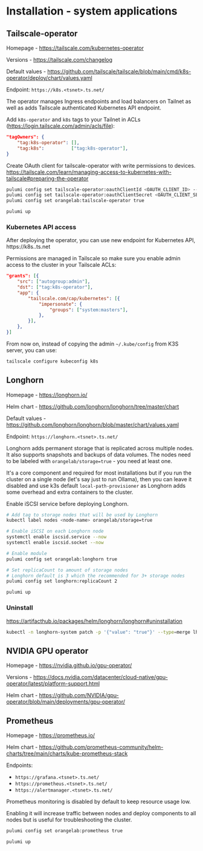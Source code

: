 # Installation - system applications

## Tailscale-operator

Homepage - https://tailscale.com/kubernetes-operator

Versions - https://tailscale.com/changelog

Default values - https://github.com/tailscale/tailscale/blob/main/cmd/k8s-operator/deploy/chart/values.yaml

Endpoint: `https://k8s.<tsnet>.ts.net/`

The operator manages Ingress endpoints and load balancers on Tailnet as well as adds Tailscale authenticated Kubernetes API endpoint.

Add `k8s-operator` and `k8s` tags to your Tailnet in ACLs (https://login.tailscale.com/admin/acls/file):

```json
"tagOwners": {
    "tag:k8s-operator": [],
    "tag:k8s":          ["tag:k8s-operator"],
}
```

Create OAuth client for tailscale-operator with write permissions to devices.
https://tailscale.com/learn/managing-access-to-kubernetes-with-tailscale#preparing-the-operator

```sh
pulumi config set tailscale-operator:oauthClientId <OAUTH_CLIENT_ID> --secret
pulumi config set tailscale-operator:oauthClientSecret <OAUTH_CLIENT_SECRET> --secret
pulumi config set orangelab:tailscale-operator true

pulumi up
```

### Kubernetes API access

After deploying the operator, you can use new endpoint for Kubernetes API, https://k8s.<tailnet>.ts.net

Permissions are managed in Tailscale so make sure you enable admin access to the cluster in your Tailscale ACLs:

```json
"grants": [{
    "src": ["autogroup:admin"],
    "dst": ["tag:k8s-operator"],
    "app": {
        "tailscale.com/cap/kubernetes": [{
            "impersonate": {
                "groups": ["system:masters"],
            },
        }],
    },
}]
```

From now on, instead of copying the admin `~/.kube/config` from K3S server, you can use:

```sh
tailscale configure kubeconfig k8s
```

## Longhorn

Homepage - https://longhorn.io/

Helm chart - https://github.com/longhorn/longhorn/tree/master/chart

Default values - https://github.com/longhorn/longhorn/blob/master/chart/values.yaml

Endpoint: `https://longhorn.<tsnet>.ts.net/`

Longhorn adds permanent storage that is replicated across multiple nodes. It also supports snapshots and backups of data volumes. The nodes need to be labeled with `orangelab/storage=true` - you need at least one.

It's a core component and required for most installations but if you run the cluster on a single node (let's say just to run Ollama), then you can leave it disabled and use k3s default `local-path-provisioner` as Longhorn adds some overhead and extra containers to the cluster.

Enable iSCSI service before deploying Longhorn.

```sh
# Add tag to storage nodes that will be used by Longhorn
kubectl label nodes <node-name> orangelab/storage=true

# Enable iSCSI on each Longhorn node
systemctl enable iscsid.service --now
systemctl enable iscsid.socket --now

# Enable module
pulumi config set orangelab:longhorn true

# Set replicaCount to amount of storage nodes
# Longhorn default is 3 which the recommended for 3+ storage nodes
pulumi config set longhorn:replicaCount 2

pulumi up

```

### Uninstall

https://artifacthub.io/packages/helm/longhorn/longhorn#uninstallation

```sh
kubectl -n longhorn-system patch -p '{"value": "true"}' --type=merge lhs deleting-confirmation-flag
```

## NVIDIA GPU operator

Homepage - https://nvidia.github.io/gpu-operator/

Versions - https://docs.nvidia.com/datacenter/cloud-native/gpu-operator/latest/platform-support.html

Helm chart - https://github.com/NVIDIA/gpu-operator/blob/main/deployments/gpu-operator/

## Prometheus

Homepage - https://prometheus.io/

Helm chart - https://github.com/prometheus-community/helm-charts/tree/main/charts/kube-prometheus-stack

Endpoints:

-   `https://grafana.<tsnet>.ts.net/`
-   `https://prometheus.<tsnet>.ts.net/`
-   `https://alertmanager.<tsnet>.ts.net/`

Prometheus monitoring is disabled by default to keep resource usage low.

Enabling it will increase traffic between nodes and deploy components to all nodes but is useful for troubleshooting the cluster.

```sh
pulumi config set orangelab:prometheus true

pulumi up
```
